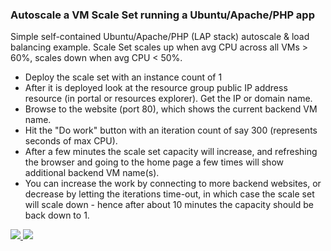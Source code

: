 ### Autoscale a VM Scale Set running a Ubuntu/Apache/PHP app ###

Simple self-contained Ubuntu/Apache/PHP (LAP stack) autoscale & load balancing example. Scale Set scales up when avg CPU across all VMs > 60%, scales down when avg CPU < 50%.

- Deploy the scale set with an instance count of 1 
- After it is deployed look at the resource group public IP address resource (in portal or resources explorer). Get the IP or domain name.
- Browse to the website (port 80), which shows the current backend VM name.
- Hit the "Do work" button with an iteration count of say 300 (represents seconds of max CPU).
- After a few minutes the scale set capacity will increase, and refreshing the browser and going to the home page a few times will show additional backend VM name(s).
- You can increase the work by connecting to more backend websites, or decrease by letting the iterations time-out, in which case the scale set will scale down - hence after about 10 minutes the capacity should be back down to 1.


<a href="https://portal.azure.com/#create/Microsoft.Template/uri/https%3A%2F%2Fraw.githubusercontent.com%2Fazure%2Fazure-quickstart-templates%2Fmaster%2F201-vmss-lapstack-autoscale%2Fazuredeploy.json" target="_blank">
    <img src="http://azuredeploy.net/deploybutton.png"/>
</a>
<a href="http://armviz.io/#/?load=https%3A%2F%2Fraw.githubusercontent.com%2FAzure%2Fazure-quickstart-templates%2Fmaster%2F201-vmss-lapstack-autoscale%2Fazuredeploy.json" target="_blank">
    <img src="http://armviz.io/visualizebutton.png"/>
</a>
